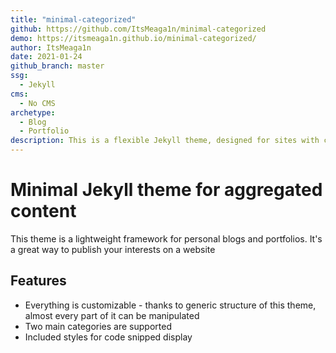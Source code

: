 ```yaml
---
title: "minimal-categorized"
github: https://github.com/ItsMeaga1n/minimal-categorized
demo: https://itsmeaga1n.github.io/minimal-categorized/
author: ItsMeaga1n
date: 2021-01-24
github_branch: master
ssg:
  - Jekyll
cms:
  - No CMS
archetype:
  - Blog
  - Portfolio
description: This is a flexible Jekyll theme, designed for sites with content easily aggregated into categories.
---
```


# Minimal Jekyll theme for aggregated content

This theme is a lightweight framework for personal blogs and portfolios. It's a great way to publish your interests on a website

## Features

* Everything is customizable - thanks to generic structure of this theme, almost every part of it can be manipulated
* Two main categories are supported
* Included styles for code snipped display
